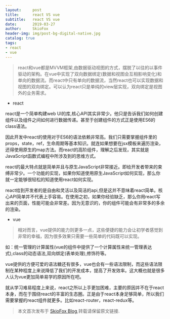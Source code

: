 ```yaml
---
layout:     post
title:      react VS vue
subtitle:   react VS vue
date:       2019-03-27
author:     SkioFox
header-img: img/post-bg-digital-native.jpg
catalog: true
tags:
- react
- vue
---
```


> react和vue都是MVVM框架,由数据驱动视图的方式，摆脱了以往的以事件驱动的架构。在vue中实现了双向数据绑定(数据和视图会互相影响变化)和单向的数据流。而react中只有单向的数据流，当然react也可以实现数据和视图的双向绑定。可以认为react只是单纯的view层实现，双向绑定是视图外的业务需求。

- react

react是一个简单构建web UI的库,核心API其实非常少。他只是告诉我们如何创建组件以及组件之间如何进行数据传递。甚至于创建组件的方式正是使用ES6的class语法。

因此开发中react的使用对于ES6的语法依赖非常高。我们只需要掌握组件里的props，state，ref，生命周期等基本知识。就连如果想要在jsx模板来遍历渲染，还得使用原生的map方法。而react的高阶组件，理解之后发现，其实就是JavaScript函数式编程中所涉及到的思维方式。

react的最大特点就是简单并且与原生JavaScript非常接近。即给开发者带来的束缚非常少。一个功能的实现，如果你知道使用原生JavaScript如何实现，那么你就一定能够很轻松的知道使用react如何实现。

react给到开发者的是自由和灵活以及简洁的api,但是这并不意味着react简单。核心API简单并不代表上手容易。在使用之初，如果你经验缺乏，那么你用react写出来的页面，性能可能会非常差。因为无意识的，你的组件可能会有非常多的多余的渲染。

- vue

> 相对而言，vue提供的能力则更多一点，这些便捷的能力会让初学者感觉到非常的幸福，因为很多效果只需要一些简单的代码既可以实现。

如：统一管理的计算属性(vue的组件中提供了一个计算属性来统一管理表达式),class的动态语法,双向绑定(表单处理),修饰符等。

vue提供的方便可爱的语法糖还有很多，vue也会有一些语法限制，而这些语法限制在某种程度上来说降低了我们的开发成本，提高了开发效率。这大概也就是很多人认为vue更加简单易学的原因所在吧。

就从学习难易程度上来说，react之所以上手更加困难，主要的原因并不在于react本身，而在于围绕react的丰富的生态圈。正是由于react本身足够简单，所以我们需要掌握的react组件就更多。比如react-router，react-redux等。





> 本文首次发布于 [SkioFox Blog](http://blog.skiofox.top),转载请保留原文链接.